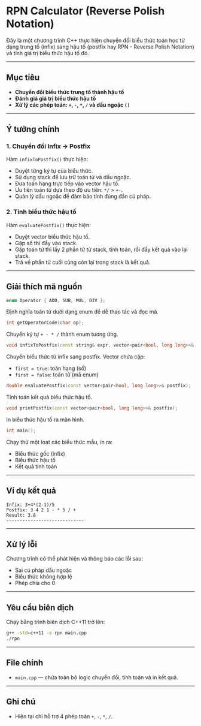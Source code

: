 # RPN Calculator (Reverse Polish Notation)

Đây là một chương trình C++ thực hiện chuyển đổi biểu thức toán học từ dạng trung tố (infix) sang hậu tố (postfix hay RPN - Reverse Polish Notation) và tính giá trị biểu thức hậu tố đó.

---

## Mục tiêu

- **Chuyển đổi biểu thức trung tố thành hậu tố**
- **Đánh giá giá trị biểu thức hậu tố**
- **Xử lý các phép toán: `+`, `-`, `*`, `/` và dấu ngoặc `()`**

---

## Ý tưởng chính

### 1. Chuyển đổi Infix → Postfix

Hàm `infixToPostfix()` thực hiện:

- Duyệt từng ký tự của biểu thức.
- Sử dụng stack để lưu trữ toán tử và dấu ngoặc.
- Đưa toán hạng trực tiếp vào vector hậu tố.
- Ưu tiên toán tử dựa theo độ ưu tiên: `*/` > `+-`.
- Quản lý dấu ngoặc để đảm bảo tính đúng đắn cú pháp.

### 2. Tính biểu thức hậu tố

Hàm `evaluatePostfix()` thực hiện:

- Duyệt vector biểu thức hậu tố.
- Gặp số thì đẩy vào stack.
- Gặp toán tử thì lấy 2 phần tử từ stack, tính toán, rồi đẩy kết quả vào lại stack.
- Trả về phần tử cuối cùng còn lại trong stack là kết quả.

---

## Giải thích mã nguồn

```cpp
enum Operator { ADD, SUB, MUL, DIV };
```
Định nghĩa toán tử dưới dạng enum để dễ thao tác và đọc mã.

```cpp
int getOperatorCode(char op);
```
Chuyển ký tự `+ - * /` thành enum tương ứng.

```cpp
void infixToPostfix(const string& expr, vector<pair<bool, long long>>& postfix);
```
Chuyển biểu thức từ infix sang postfix. Vector chứa cặp:
- `first = true`: toán hạng (số)
- `first = false`: toán tử (mã enum)

```cpp
double evaluatePostfix(const vector<pair<bool, long long>>& postfix);
```
Tính toán kết quả biểu thức hậu tố.

```cpp
void printPostfix(const vector<pair<bool, long long>>& postfix);
```
In biểu thức hậu tố ra màn hình.

```cpp
int main();
```
Chạy thử một loạt các biểu thức mẫu, in ra:
- Biểu thức gốc (infix)
- Biểu thức hậu tố
- Kết quả tính toán

---

## Ví dụ kết quả

```
Infix: 3+4*(2-1)/5
Postfix: 3 4 2 1 - * 5 / +
Result: 3.8
-----------------------------
```

---

## Xử lý lỗi

Chương trình có thể phát hiện và thông báo các lỗi sau:

- Sai cú pháp dấu ngoặc
- Biểu thức không hợp lệ
- Phép chia cho 0

---

## Yêu cầu biên dịch

Chạy bằng trình biên dịch C++11 trở lên:

```bash
g++ -std=c++11 -o rpn main.cpp
./rpn
```

---

## File chính

- `main.cpp` — chứa toàn bộ logic chuyển đổi, tính toán và in kết quả.

---

## Ghi chú

- Hiện tại chỉ hỗ trợ 4 phép toán `+`, `-`, `*`, `/`.
